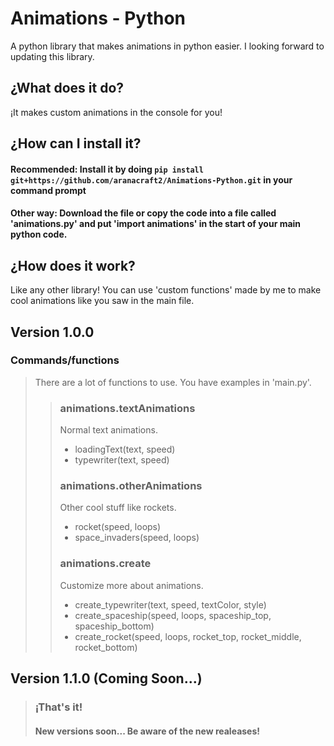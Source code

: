 # Animations - Python
A python library that makes animations in python easier. I looking forward to updating this library.

## ¿What does it do?
¡It makes custom animations in the console for you!
## ¿How can I install it?
#### Recommended: Install it by doing `pip install git+https://github.com/aranacraft2/Animations-Python.git` in your command prompt
#### Other way: Download the file or copy the code into a file called 'animations.py' and put 'import animations' in the start of your main python code.
## ¿How does it work?
Like any other library! You can use 'custom functions' made by me to make cool animations like you saw in the main file.

## Version 1.0.0
### Commands/functions
> There are a lot of functions to use. You have examples in 'main.py'.
>>### animations.textAnimations
>> Normal text animations.
>>- loadingText(text, speed)
>>- typewriter(text, speed)
>>### animations.otherAnimations
>> Other cool stuff like rockets.
>>- rocket(speed, loops)
>>- space_invaders(speed, loops)
>>### animations.create
>> Customize more about animations.
>>- create_typewriter(text, speed, textColor, style)
>>- create_spaceship(speed, loops, spaceship_top, spaceship_bottom)
>>- create_rocket(speed, loops, rocket_top, rocket_middle, rocket_bottom)
## Version 1.1.0 (Coming Soon...)
>### ¡That's it!
>#### New versions soon... Be aware of the new realeases!
